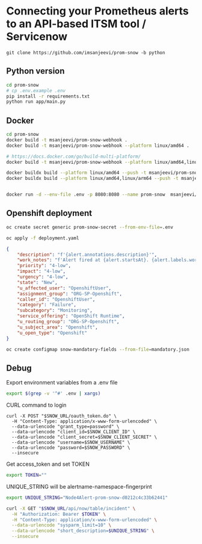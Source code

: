 # Connecting your Prometheus alerts to an API-based ITSM tool / Servicenow

```
git clone https://github.com/imsanjeevi/prom-snow -b python
```

## Python version
```sh
cd prom-snow
# cp .env.example .env
pip install -r requirements.txt
python run app/main.py
```

## Docker
```sh
cd prom-snow
docker build -t msanjeevi/prom-snow-webhook .
docker build -t msanjeevi/prom-snow-webhook --platform linux/amd64 .

# https://docs.docker.com/go/build-multi-platform/
docker build -t msanjeevi/prom-snow-webhook --platform linux/amd64,linux/arm64 .

docker buildx build --platform linux/amd64 --push -t msanjeevi/prom-snow-webhook .
docker buildx build --platform linux/amd64,linux/arm64 --push -t msanjeevi/prom-snow-webhook .


docker run -d --env-file .env -p 8080:8080 --name prom-snow  msanjeevi/prom-snow-webhook
```

## Openshift deployment

```sh
oc create secret generic prom-snow-secret --from-env-file=.env

oc apply -f deployment.yaml
```

```json
{
    "description": "f'{alert.annotations.description}'",
    "work_notes": "f'Alert fired at {alert.startsAt}. {alert.labels.work_notes}, check {alert.generatorURL}'",
    "priority": "4-low",
    "impact": "4-low",
    "urgency": "4-low",
    "state": "New",
    "u_affected_user": "OpenshiftUser",
    "assignment_group": "ORG-SP-Openshift",
    "caller_id": "OpenshiftUser",
    "category": "Failure",
    "subcategory": "Monitoring",
    "service_offering": "OpenShift Runtime",
    "u_routing_group": "ORG-SP-Openshift",
    "u_subject_area": "Openshift",
    "u_open_type": "Openshift"
}
```

```sh
oc create configmap snow-mandatory-fields --from-file=mandatory.json
```

## Debug

Export environment variables from a .env file
```sh
export $(grep -v '^#' .env | xargs)
```

CURL command to login
```
curl -X POST "$SNOW_URL/oauth_token.do" \
  -H "Content-Type: application/x-www-form-urlencoded" \
  --data-urlencode "grant_type=password" \
  --data-urlencode "client_id=$SNOW_CLIENT_ID" \
  --data-urlencode "client_secret=$SNOW_CLIENT_SECRET" \
  --data-urlencode "username=$SNOW_USERNAME" \
  --data-urlencode "password=$SNOW_PASSWORD" \
  --insecure
```
Get access_token and set TOKEN
```sh
export TOKEN=""
```

UNIQUE_STRING will be alertname-namespace-fingerprint
```sh
export UNIQUE_STRING="Node4Alert-prom-snow-d0212c4c33b62441"
```

```sh
curl -X GET "$SNOW_URL/api/now/table/incident" \
  -H "Authorization: Bearer $TOKEN" \
  -H "Content-Type: application/x-www-form-urlencoded" \
  --data-urlencode "sysparm_limit=10" \
  --data-urlencode "short_description=$UNIQUE_STRING" \
  --insecure
```